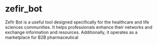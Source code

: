 # zefir_bot
Zefir Bot is a useful tool designed specifically for the healthcare and life sciences communities. It helps professionals enhance their networks and exchange information and resources. Additionally, it operates as a marketplace for B2B pharmaceutical 
